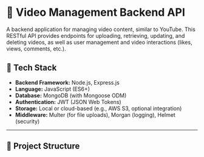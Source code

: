 # 🎥 Video Management Backend API

A backend application for managing video content, similar to YouTube. This RESTful API provides endpoints for uploading, retrieving, updating, and deleting videos, as well as user management and video interactions (likes, views, comments, etc.).

## 🚀 Tech Stack

- **Backend Framework:** Node.js, Express.js
- **Language:** JavaScript (ES6+)
- **Database:** MongoDB (with Mongoose ODM)
- **Authentication:** JWT (JSON Web Tokens)
- **Storage:** Local or cloud-based (e.g., AWS S3, optional integration)
- **Middleware:** Multer (for file uploads), Morgan (logging), Helmet (security)

---

## 📁 Project Structure
